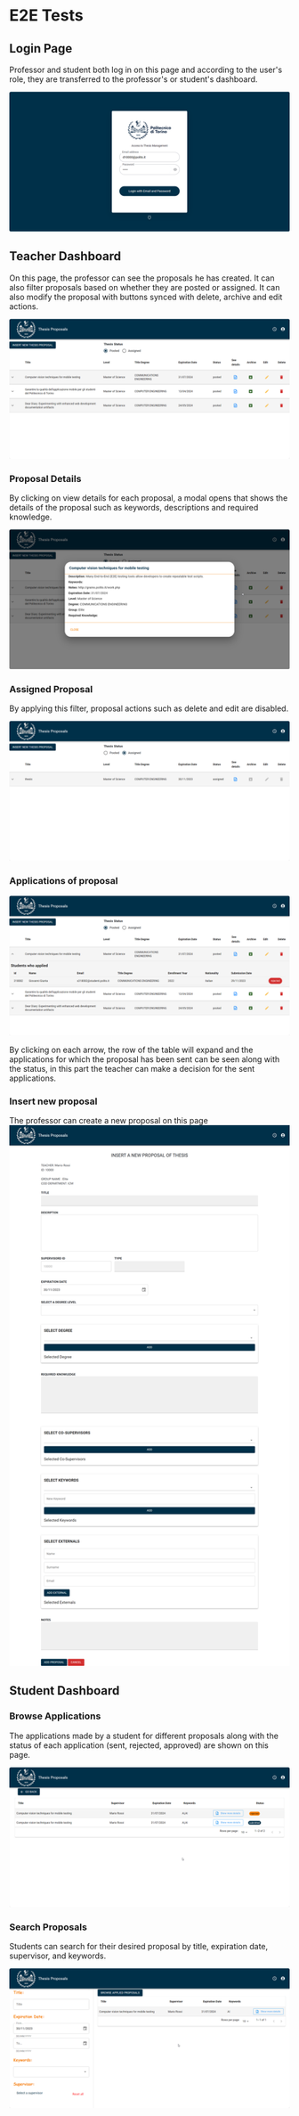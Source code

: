 # E2E Tests

## Login Page

Professor and student both log in on this page and according to the user's role, they are transferred to the professor's or student's dashboard.

![login page](./login_page.png)

## Teacher Dashboard

On this page, the professor can see the proposals he has created. It can also filter proposals based on whether they are posted or assigned. It can also modify the proposal with buttons synced with delete, archive and edit actions.

![browse proposals](./browse_proposals.png)

### Proposal Details

By clicking on view details for each proposal, a modal opens that shows the details of the proposal such as keywords, descriptions and required knowledge.

![propsal details modal](./proposal_details.png)


### Assigned Proposal

By applying this filter, proposal actions such as delete and edit are disabled.

![assigned proposals](./assigned_proposals.png)

### Applications of proposal

![applications of proposal](./proposal_applications.png)

By clicking on each arrow, the row of the table will expand and the applications for which the proposal has been sent can be seen along with the status, in this part the teacher can make a decision for the sent applications.

### Insert new proposal

The professor can create a new proposal on this page
![new proposal](./new_proposal.png)


## Student Dashboard

### Browse Applications

The applications made by a student for different proposals along with the status of each application (sent, rejected, approved) are shown on this page.

![browse applications](./browse_applications.png)

### Search Proposals

Students can search for their desired proposal by title, expiration date, supervisor, and keywords.

![search proposals](./search_proposals.png)

